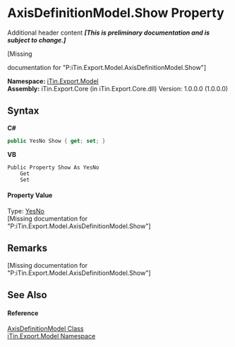 # AxisDefinitionModel.Show Property 
Additional header content _**\[This is preliminary documentation and is subject to change.\]**_

\[Missing <summary> documentation for "P:iTin.Export.Model.AxisDefinitionModel.Show"\]

**Namespace:**&nbsp;<a href="ef57ffcc-e95e-b212-5a46-9aa6f5a3511f">iTin.Export.Model</a><br />**Assembly:**&nbsp;iTin.Export.Core (in iTin.Export.Core.dll) Version: 1.0.0.0 (1.0.0.0)

## Syntax

**C#**<br />
``` C#
public YesNo Show { get; set; }
```

**VB**<br />
``` VB
Public Property Show As YesNo
	Get
	Set
```


#### Property Value
Type: <a href="a886c085-761c-2fe7-9c0a-a64617595f6a">YesNo</a><br />\[Missing <value> documentation for "P:iTin.Export.Model.AxisDefinitionModel.Show"\]

## Remarks
\[Missing <remarks> documentation for "P:iTin.Export.Model.AxisDefinitionModel.Show"\]

## See Also


#### Reference
<a href="e024e6f0-d771-be00-2a14-5c25143a0810">AxisDefinitionModel Class</a><br /><a href="ef57ffcc-e95e-b212-5a46-9aa6f5a3511f">iTin.Export.Model Namespace</a><br />